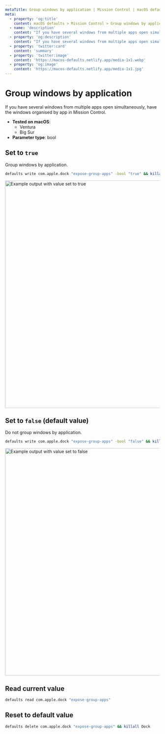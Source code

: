 ```yaml
---
metaTitle: Group windows by application | Mission Control | macOS defaults
meta:
  - property: 'og:title'
    content: macOS defaults > Mission Control > Group windows by application
  - name: 'description'
    content: "If you have several windows from multiple apps open simultaneously, have the windows organised by app in\nMission Control.\n"
  - property: 'og:description'
    content: "If you have several windows from multiple apps open simultaneously, have the windows organised by app in\nMission Control.\n"
  - property: 'twitter:card'
    content: 'summary'
  - property: 'twitter:image'
    content: 'https://macos-defaults.netlify.app/media-1x1.webp'
  - property: 'og:image'
    content: 'https://macos-defaults.netlify.app/media-1x1.jpg'
---
```


# Group windows by application

If you have several windows from multiple apps open simultaneously, have the windows organised by app in
Mission Control.

<!-- break lists -->

- **Tested on macOS**:
  - Ventura
  - Big Sur
- **Parameter type**: bool

## Set to `true`

Group windows by application.

```bash
defaults write com.apple.dock "expose-group-apps" -bool "true" && killall Dock
```

<img
  src="../../images/mission-control/expose-group-apps/true.png"
  alt="Example output with value set to true"
  width="740" height="416" style="height: auto"
/>

## Set to `false` (default value)

Do not group windows by application.

```bash
defaults write com.apple.dock "expose-group-apps" -bool "false" && killall Dock
```

<img
  src="../../images/mission-control/expose-group-apps/false.png"
  alt="Example output with value set to false"
  width="740" height="416" style="height: auto"
/>

## Read current value

```bash
defaults read com.apple.dock "expose-group-apps"
```

## Reset to default value

```bash
defaults delete com.apple.dock "expose-group-apps" && killall Dock
```
